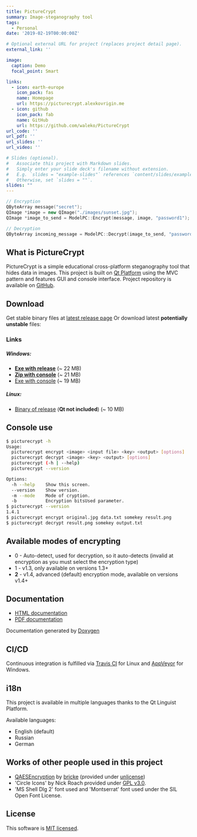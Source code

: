 ```yaml
---
title: PictureCrypt
summary: Image-steganography tool
tags:
  - Personal
date: '2019-02-19T00:00:00Z'

# Optional external URL for project (replaces project detail page).
external_link: ''

image:
  caption: Demo
  focal_point: Smart

links:
  - icon: earth-europe
    icon_pack: fas
    name: Homepage
    url: https://picturecrypt.alexkovrigin.me
  - icon: github
    icon_pack: fab
    name: GitHub
    url: https://github.com/waleko/PictureCrypt
url_code: ''
url_pdf: ''
url_slides: ''
url_video: ''

# Slides (optional).
#   Associate this project with Markdown slides.
#   Simply enter your slide deck's filename without extension.
#   E.g. `slides = "example-slides"` references `content/slides/example-slides.md`.
#   Otherwise, set `slides = ""`.
slides: ""
---
```


```cpp
// Encryption
QByteArray message("secret");
QImage *image = new QImage("./images/sunset.jpg");
QImage *image_to_send = ModelPC::Encrypt(message, image, "password1");

// Decryption
QByteArray incoming_message = ModelPC::Decrypt(image_to_send, "password1"); // "secret"
```


## What is PictureCrypt
PictureCrypt is a simple educational cross-platform steganography tool that hides data in images.
This project is built on [Qt Platform](https://qt.io) using the MVC pattern and features GUI and console interface.
Project repository is available on [GitHub](https://github.com/waleko/PictureCrypt).

## Download
Get stable binary files at [latest release page](https://github.com/waleko/PictureCrypt/releases/latest)
Or download latest **potentially unstable** files:

### Links
##### Windows:
* [**Exe with release**](https://ci.appveyor.com/api/projects/waleko/picturecrypt/artifacts/src/PictureCrypt-setup.exe) (~ 22 MB)
* [**Zip with console**](https://ci.appveyor.com/api/projects/waleko/picturecrypt/artifacts/src/deploy/console.zip) (~ 21 MB)
* [Exe with console](https://ci.appveyor.com/api/projects/waleko/picturecrypt/artifacts/src/PictureCrypt-console-setup.exe) (~ 19 MB)

##### Linux:
* [Binary of release](https://github.com/waleko/PictureCrypt/raw/gh-pages/src/app/build/Release/PictureCrypt) (**Qt not included**) (~ 10 MB)


## Console use
```bash
$ picturecrypt -h
Usage:
  picturecrypt encrypt <image> <input file> <key> <output> [options]
  picturecrypt decrypt <image> <key> <output> [options]
  picturecrypt (-h | --help)
  picturecrypt --version

Options:
  -h --help    Show this screen.
  --version    Show version.
  -m --mode    Mode of cryption.
  -b           Encryption bitsUsed parameter.
$ picturecrypt --version
1.4.1
$ picturecrypt encrypt original.jpg data.txt somekey result.png
$ picturecrypt decrypt result.png somekey output.txt
```

## Available modes of encrypting
* 0 - Auto-detect, used for decryption, so it auto-detects (invalid at encryption as you must select the encryption type)
* 1 - v1.3, only available on versions 1.3+
* **2** - v1.4, advanced (default) encryption mode, available on versions v1.4+

## Documentation
* [HTML documentation](docs)
* [PDF documentation](https://github.com/waleko/PictureCrypt/raw/gh-pages/PictureCrypt-docs.pdf)

Documentation generated by [Doxygen](http://doxygen.nl)

## CI/CD
Continuous integration is fulfilled via [Travis CI](https://travis-ci.com/waleko/PictureCrypt) for Linux and [AppVeyor](https://ci.appveyor.com/project/waleko/picturecrypt) for Windows.

## i18n
This project is available in multiple languages thanks to the Qt Linguist Platform.

Available languages:

- English (default)
- Russian
- German

## Works of other people used in this project
 * [QAESEncryption](https://github.com/bricke/Qt-AES) by [bricke](https://github.com/bricke/) (provided under [unlicense](https://unlicense.org/))
 * 'Circle Icons' by Nick Roach provided under [GPL v3.0](https://www.gnu.org/licenses/gpl-3.0.html).
 * 'MS Shell Dlg 2' font used and 'Montserrat' font used under the SIL Open Font License.

## License
This software is [MIT licensed](./LICENSE).
